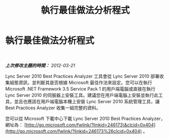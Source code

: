 ﻿---
title: 執行最佳做法分析程式
TOCTitle: 執行最佳做法分析程式
ms:assetid: 1392ef69-d4fe-45cc-9890-8e8d565df2ee
ms:mtpsurl: https://technet.microsoft.com/zh-tw/library/JJ204694(v=OCS.15)
ms:contentKeyID: 49290164
ms.date: 08/10/2015
mtps_version: v=OCS.15
ms.translationtype: HT
---

# 執行最佳做法分析程式

 

_**上次修改主題的時間：** 2012-03-21_

Lync Server 2010 Best Practices Analyzer 工具會從 Lync Server 2010 部署收集組態資訊，並判斷其是否根據 Microsoft 最佳作法來設定。您可以在執行 Microsoft .NET Framework 3.5 Service Pack 1 的用戶端電腦或直接在執行 Lync Server 2010 的伺服器上安裝工具。建議您在用戶端電腦上安裝並執行此工具，並且也應該在用戶端電腦本機上安裝 Lync Server 2010 系統管理工具，讓 Best Practices Analyzer 收集一組完整的資料。

您可以從 Microsoft 下載中心下載 Lync Server 2010 Best Practices Analyzer，網址為： [http://go.microsoft.com/fwlink/?linkid=246173\&clcid=0x404](http://go.microsoft.com/fwlink/?linkid=246173%26clcid=0x404) 。


